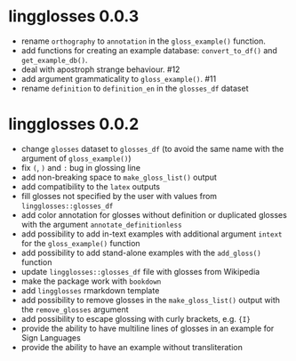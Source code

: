 # lingglosses 0.0.3

- rename `orthography` to `annotation` in the `gloss_example()` function.
- add functions for creating an example database: `convert_to_df()` and `get_example_db()`.
- deal with apostroph strange behaviour. #12
- add argument grammaticality to `gloss_example()`. #11
- rename `definition` to `definition_en` in the `glosses_df` dataset

# lingglosses 0.0.2

- change `glosses` dataset to `glosses_df` (to avoid the same name with the argument of `gloss_example()`)
- fix `(`, `)` and `:` bug in glossing line
- add non-breaking space to `make_gloss_list()` output
- add compatibility to the `latex` outputs
- fill glosses not specified by the user with values from `lingglosses::glosses_df`
- add color annotation for glosses without definition or duplicated glosses with the argument `annotate_definitionless`
- add possibility to add in-text examples with additional argument `intext` for the `gloss_example()` function
- add possibility to add stand-alone examples with the `add_gloss()` function
- update `lingglosses::glosses_df` file with glosses from Wikipedia
- make the package work with `bookdown`
- add `lingglosses` rmarkdown template
- add possibility to remove glosses in the `make_gloss_list()` output with the `remove_glosses` argument
- add possibility to escape glossing with curly brackets, e.g. `{I}`
- provide the ability to have multiline lines of glosses in an example for Sign Languages
- provide the ability to have an example without transliteration
